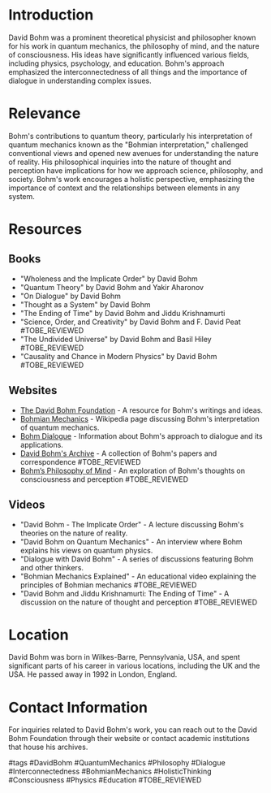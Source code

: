 # Introduction

David Bohm was a prominent theoretical physicist and philosopher known for his work in quantum mechanics, the philosophy of mind, and the nature of consciousness. His ideas have significantly influenced various fields, including physics, psychology, and education. Bohm's approach emphasized the interconnectedness of all things and the importance of dialogue in understanding complex issues.

# Relevance

Bohm's contributions to quantum theory, particularly his interpretation of quantum mechanics known as the "Bohmian interpretation," challenged conventional views and opened new avenues for understanding the nature of reality. His philosophical inquiries into the nature of thought and perception have implications for how we approach science, philosophy, and society. Bohm's work encourages a holistic perspective, emphasizing the importance of context and the relationships between elements in any system.

# Resources

## Books
- "Wholeness and the Implicate Order" by David Bohm
- "Quantum Theory" by David Bohm and Yakir Aharonov
- "On Dialogue" by David Bohm
- "Thought as a System" by David Bohm
- "The Ending of Time" by David Bohm and Jiddu Krishnamurti
- "Science, Order, and Creativity" by David Bohm and F. David Peat #TOBE_REVIEWED
- "The Undivided Universe" by David Bohm and Basil Hiley #TOBE_REVIEWED
- "Causality and Chance in Modern Physics" by David Bohm #TOBE_REVIEWED

## Websites
- [The David Bohm Foundation](http://www.davidbohm.com) - A resource for Bohm's writings and ideas.
- [Bohmian Mechanics](https://en.wikipedia.org/wiki/Bohmian_mechanics) - Wikipedia page discussing Bohm's interpretation of quantum mechanics.
- [Bohm Dialogue](https://www.bohmdialogue.org) - Information about Bohm's approach to dialogue and its applications.
- [David Bohm's Archive](http://www.davidbohmarchive.org) - A collection of Bohm's papers and correspondence #TOBE_REVIEWED
- [Bohm’s Philosophy of Mind](https://www.bohmphilosophy.com) - An exploration of Bohm's thoughts on consciousness and perception #TOBE_REVIEWED

## Videos
- "David Bohm - The Implicate Order" - A lecture discussing Bohm's theories on the nature of reality.
- "David Bohm on Quantum Mechanics" - An interview where Bohm explains his views on quantum physics.
- "Dialogue with David Bohm" - A series of discussions featuring Bohm and other thinkers.
- "Bohmian Mechanics Explained" - An educational video explaining the principles of Bohmian mechanics #TOBE_REVIEWED
- "David Bohm and Jiddu Krishnamurti: The Ending of Time" - A discussion on the nature of thought and perception #TOBE_REVIEWED

# Location

David Bohm was born in Wilkes-Barre, Pennsylvania, USA, and spent significant parts of his career in various locations, including the UK and the USA. He passed away in 1992 in London, England.

# Contact Information

For inquiries related to David Bohm's work, you can reach out to the David Bohm Foundation through their website or contact academic institutions that house his archives.

#tags 
#DavidBohm #QuantumMechanics #Philosophy #Dialogue #Interconnectedness #BohmianMechanics #HolisticThinking #Consciousness #Physics #Education #TOBE_REVIEWED
